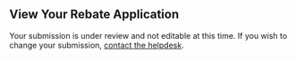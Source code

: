 ## View Your Rebate Application

Your submission is under review and not editable at this time. If you wish to change your submission, [contact the helpdesk](https://www.epa.gov/cleanschoolbus/forms/contact-us-about-clean-school-bus-program-funding).
